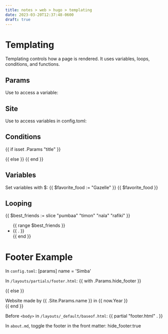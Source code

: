 ```yaml
---
title: notes > web > hugo > templating
date: 2023-03-20T12:37:48-0600
draft: true
---
```

# Templating
Templating controls how a page is rendered. It uses variables, loops, conditions, and functions.
##  Params
Use to access a variable:
<title>{{ .Params.title }}</title>

## Site
Use to access variables in config.toml:
<title>{{ .Site.title }}</title>

## Conditions
{{ if isset .Params "title" }}
<title>{{ .Params.title }}</title>
{{ else }}
<title>{{ .Site.title }}</title>
{{ end }}

## Variables
Set variables with $:
{{ $favorite_food := "Gazelle" }}
{{ $favorite_food }}

## Looping
<!-- In Go, an array that can change size is called a slice.
You can iterate over an array or slice using range. -->
{{ $best_friends := slice "pumbaa" "timon" "nala" "rafiki" }}

<ul>
{{ range $best_friends }}
<li>{{ . }}</li>
{{ end }}
</ul>

# Footer Example
In `config.toml`:
[params]
name = 'Simba'

In `/layouts/partials/footer.html`:
{{ with .Params.hide_footer }}
<!-- No footer here! -->
{{ else }}
<footer>
Website made by {{ .Site.Params.name }} in {{ now.Year }}
</footer>
{{ end }}

Before `<body>` in `/layouts/_default/baseof.html`:
{{ partial "footer.html" . }}

In `about.md`, toggle the footer in the front matter:
hide_footer:true
